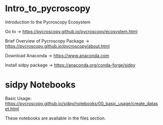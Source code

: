# Intro_to_pycroscopy
Introduction to the Pycroscopy Ecosystem

Go to -> https://pycroscopy.github.io/pycroscopy/ecosystem.html

Brief Overview of Pycroscopy Package -> https://pycroscopy.github.io/pycroscopy/about.html

Download Anaconda -> https://www.anaconda.com

Install sidpy package -> https://anaconda.org/conda-forge/sidpy

# sidpy Notebooks
Basic Usage: https://pycroscopy.github.io/sidpy/notebooks/00_basic_usage/create_dataset.html

These notebooks are available in the files section.

